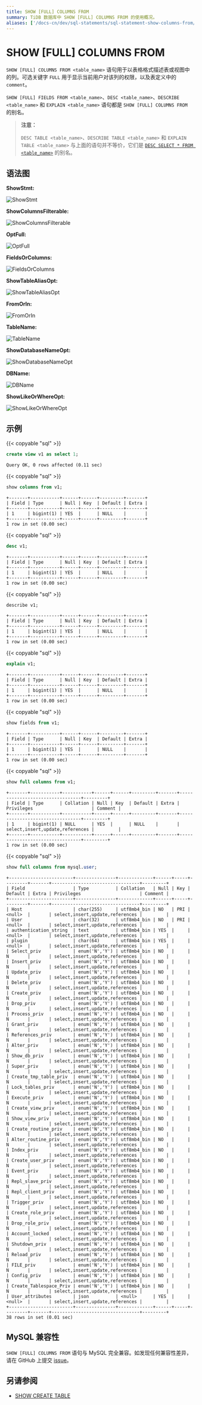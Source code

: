 ```yaml
---
title: SHOW [FULL] COLUMNS FROM
summary: TiDB 数据库中 SHOW [FULL] COLUMNS FROM 的使用概况。
aliases: ['/docs-cn/dev/sql-statements/sql-statement-show-columns-from/','/docs-cn/dev/reference/sql/statements/show-columns-from/']
---
```


# SHOW [FULL] COLUMNS FROM

`SHOW [FULL] COLUMNS FROM <table_name>` 语句用于以表格格式描述表或视图中的列。可选关键字 `FULL` 用于显示当前用户对该列的权限，以及表定义中的 `comment`。

`SHOW [FULL] FIELDS FROM <table_name>`、`DESC <table_name>`、`DESCRIBE <table_name>` 和 `EXPLAIN <table_name>` 语句都是 `SHOW [FULL] COLUMNS FROM` 的别名。

> **注意：**
>
> `DESC TABLE <table_name>`、`DESCRIBE TABLE <table_name>` 和 `EXPLAIN TABLE <table_name>` 与上面的语句并不等价，它们是 [`DESC SELECT * FROM <table_name>`](/sql-statements/sql-statement-explain.md) 的别名。

## 语法图

**ShowStmt:**

![ShowStmt](/media/sqlgram/ShowStmt.png)

**ShowColumnsFilterable:**

![ShowColumnsFilterable](/media/sqlgram/ShowColumnsFilterable.png)

**OptFull:**

![OptFull](/media/sqlgram/OptFull.png)

**FieldsOrColumns:**

![FieldsOrColumns](/media/sqlgram/FieldsOrColumns.png)

**ShowTableAliasOpt:**

![ShowTableAliasOpt](/media/sqlgram/ShowTableAliasOpt.png)

**FromOrIn:**

![FromOrIn](/media/sqlgram/FromOrIn.png)

**TableName:**

![TableName](/media/sqlgram/TableName.png)

**ShowDatabaseNameOpt:**

![ShowDatabaseNameOpt](/media/sqlgram/ShowDatabaseNameOpt.png)

**DBName:**

![DBName](/media/sqlgram/DBName.png)

**ShowLikeOrWhereOpt:**

![ShowLikeOrWhereOpt](/media/sqlgram/ShowLikeOrWhereOpt.png)

## 示例

{{< copyable "sql" >}}

```sql
create view v1 as select 1;
```

```
Query OK, 0 rows affected (0.11 sec)
```

{{< copyable "sql" >}}

```sql
show columns from v1;
```

```
+-------+-----------+------+------+---------+-------+
| Field | Type      | Null | Key  | Default | Extra |
+-------+-----------+------+------+---------+-------+
| 1     | bigint(1) | YES  |      | NULL    |       |
+-------+-----------+------+------+---------+-------+
1 row in set (0.00 sec)
```

{{< copyable "sql" >}}

```sql
desc v1;
```

```
+-------+-----------+------+------+---------+-------+
| Field | Type      | Null | Key  | Default | Extra |
+-------+-----------+------+------+---------+-------+
| 1     | bigint(1) | YES  |      | NULL    |       |
+-------+-----------+------+------+---------+-------+
1 row in set (0.00 sec)
```

{{< copyable "sql" >}}

```sql
describe v1;
```

```
+-------+-----------+------+------+---------+-------+
| Field | Type      | Null | Key  | Default | Extra |
+-------+-----------+------+------+---------+-------+
| 1     | bigint(1) | YES  |      | NULL    |       |
+-------+-----------+------+------+---------+-------+
1 row in set (0.00 sec)
```

{{< copyable "sql" >}}

```sql
explain v1;
```

```
+-------+-----------+------+------+---------+-------+
| Field | Type      | Null | Key  | Default | Extra |
+-------+-----------+------+------+---------+-------+
| 1     | bigint(1) | YES  |      | NULL    |       |
+-------+-----------+------+------+---------+-------+
1 row in set (0.00 sec)
```

{{< copyable "sql" >}}

```sql
show fields from v1;
```

```
+-------+-----------+------+------+---------+-------+
| Field | Type      | Null | Key  | Default | Extra |
+-------+-----------+------+------+---------+-------+
| 1     | bigint(1) | YES  |      | NULL    |       |
+-------+-----------+------+------+---------+-------+
1 row in set (0.00 sec)
```

{{< copyable "sql" >}}

```sql
show full columns from v1;
```

```
+-------+-----------+-----------+------+------+---------+-------+---------------------------------+---------+
| Field | Type      | Collation | Null | Key  | Default | Extra | Privileges                      | Comment |
+-------+-----------+-----------+------+------+---------+-------+---------------------------------+---------+
| 1     | bigint(1) | NULL      | YES  |      | NULL    |       | select,insert,update,references |         |
+-------+-----------+-----------+------+------+---------+-------+---------------------------------+---------+
1 row in set (0.00 sec)
```

{{< copyable "sql" >}}

```sql
show full columns from mysql.user;
```

```
+------------------------+---------------+-------------+------+-----+---------+-------+---------------------------------+---------+
| Field                  | Type          | Collation   | Null | Key | Default | Extra | Privileges                      | Comment |
+------------------------+---------------+-------------+------+-----+---------+-------+---------------------------------+---------+
| Host                   | char(255)     | utf8mb4_bin | NO   | PRI | <null>  |       | select,insert,update,references |         |
| User                   | char(32)      | utf8mb4_bin | NO   | PRI | <null>  |       | select,insert,update,references |         |
| authentication_string  | text          | utf8mb4_bin | YES  |     | <null>  |       | select,insert,update,references |         |
| plugin                 | char(64)      | utf8mb4_bin | YES  |     | <null>  |       | select,insert,update,references |         |
| Select_priv            | enum('N','Y') | utf8mb4_bin | NO   |     | N       |       | select,insert,update,references |         |
| Insert_priv            | enum('N','Y') | utf8mb4_bin | NO   |     | N       |       | select,insert,update,references |         |
| Update_priv            | enum('N','Y') | utf8mb4_bin | NO   |     | N       |       | select,insert,update,references |         |
| Delete_priv            | enum('N','Y') | utf8mb4_bin | NO   |     | N       |       | select,insert,update,references |         |
| Create_priv            | enum('N','Y') | utf8mb4_bin | NO   |     | N       |       | select,insert,update,references |         |
| Drop_priv              | enum('N','Y') | utf8mb4_bin | NO   |     | N       |       | select,insert,update,references |         |
| Process_priv           | enum('N','Y') | utf8mb4_bin | NO   |     | N       |       | select,insert,update,references |         |
| Grant_priv             | enum('N','Y') | utf8mb4_bin | NO   |     | N       |       | select,insert,update,references |         |
| References_priv        | enum('N','Y') | utf8mb4_bin | NO   |     | N       |       | select,insert,update,references |         |
| Alter_priv             | enum('N','Y') | utf8mb4_bin | NO   |     | N       |       | select,insert,update,references |         |
| Show_db_priv           | enum('N','Y') | utf8mb4_bin | NO   |     | N       |       | select,insert,update,references |         |
| Super_priv             | enum('N','Y') | utf8mb4_bin | NO   |     | N       |       | select,insert,update,references |         |
| Create_tmp_table_priv  | enum('N','Y') | utf8mb4_bin | NO   |     | N       |       | select,insert,update,references |         |
| Lock_tables_priv       | enum('N','Y') | utf8mb4_bin | NO   |     | N       |       | select,insert,update,references |         |
| Execute_priv           | enum('N','Y') | utf8mb4_bin | NO   |     | N       |       | select,insert,update,references |         |
| Create_view_priv       | enum('N','Y') | utf8mb4_bin | NO   |     | N       |       | select,insert,update,references |         |
| Show_view_priv         | enum('N','Y') | utf8mb4_bin | NO   |     | N       |       | select,insert,update,references |         |
| Create_routine_priv    | enum('N','Y') | utf8mb4_bin | NO   |     | N       |       | select,insert,update,references |         |
| Alter_routine_priv     | enum('N','Y') | utf8mb4_bin | NO   |     | N       |       | select,insert,update,references |         |
| Index_priv             | enum('N','Y') | utf8mb4_bin | NO   |     | N       |       | select,insert,update,references |         |
| Create_user_priv       | enum('N','Y') | utf8mb4_bin | NO   |     | N       |       | select,insert,update,references |         |
| Event_priv             | enum('N','Y') | utf8mb4_bin | NO   |     | N       |       | select,insert,update,references |         |
| Repl_slave_priv        | enum('N','Y') | utf8mb4_bin | NO   |     | N       |       | select,insert,update,references |         |
| Repl_client_priv       | enum('N','Y') | utf8mb4_bin | NO   |     | N       |       | select,insert,update,references |         |
| Trigger_priv           | enum('N','Y') | utf8mb4_bin | NO   |     | N       |       | select,insert,update,references |         |
| Create_role_priv       | enum('N','Y') | utf8mb4_bin | NO   |     | N       |       | select,insert,update,references |         |
| Drop_role_priv         | enum('N','Y') | utf8mb4_bin | NO   |     | N       |       | select,insert,update,references |         |
| Account_locked         | enum('N','Y') | utf8mb4_bin | NO   |     | N       |       | select,insert,update,references |         |
| Shutdown_priv          | enum('N','Y') | utf8mb4_bin | NO   |     | N       |       | select,insert,update,references |         |
| Reload_priv            | enum('N','Y') | utf8mb4_bin | NO   |     | N       |       | select,insert,update,references |         |
| FILE_priv              | enum('N','Y') | utf8mb4_bin | NO   |     | N       |       | select,insert,update,references |         |
| Config_priv            | enum('N','Y') | utf8mb4_bin | NO   |     | N       |       | select,insert,update,references |         |
| Create_Tablespace_Priv | enum('N','Y') | utf8mb4_bin | NO   |     | N       |       | select,insert,update,references |         |
| User_attributes        | json          | <null>      | YES  |     | <null>  |       | select,insert,update,references |         |
+------------------------+---------------+-------------+------+-----+---------+-------+---------------------------------+---------+
38 rows in set (0.01 sec)
```

## MySQL 兼容性

`SHOW [FULL] COLUMNS FROM` 语句与 MySQL 完全兼容。如发现任何兼容性差异，请在 GitHub 上提交 [issue](https://github.com/pingcap/tidb/issues/new/choose)。

## 另请参阅

* [SHOW CREATE TABLE](/sql-statements/sql-statement-show-create-table.md)
